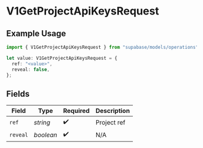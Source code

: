 # V1GetProjectApiKeysRequest

## Example Usage

```typescript
import { V1GetProjectApiKeysRequest } from "supabase/models/operations";

let value: V1GetProjectApiKeysRequest = {
  ref: "<value>",
  reveal: false,
};
```

## Fields

| Field              | Type               | Required           | Description        |
| ------------------ | ------------------ | ------------------ | ------------------ |
| `ref`              | *string*           | :heavy_check_mark: | Project ref        |
| `reveal`           | *boolean*          | :heavy_check_mark: | N/A                |
